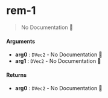 # rem\-1

> No Documentation 🚧

#### Arguments

- **arg0** : `DVec2` \- No Documentation 🚧
- **arg1** : `DVec2` \- No Documentation 🚧

#### Returns

- **arg0** : `DVec2` \- No Documentation 🚧